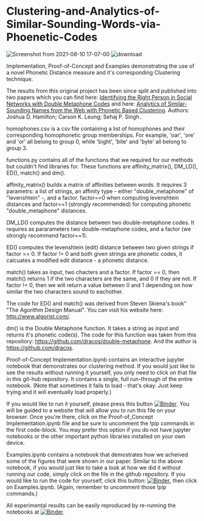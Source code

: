# Clustering-and-Analytics-of-Similar-Sounding-Words-via-Phoenetic-Codes

![Screenshot from 2021-08-10 17-07-00](https://user-images.githubusercontent.com/18585507/128941296-de47b3b2-983b-4997-8839-44c7bfc114e1.png)
![download](https://user-images.githubusercontent.com/18585507/128941167-8ee5fe41-8a1e-4d92-95c1-77690e9a4c72.png)

Implementation, Proof-of-Concept and Examples demonstrating the use of a novel Phonetic Distance measure and it's corresponding Clustering technique.

The results from this original project has been since split and published into two papers which you can find here: [Identifying the Right Person in Social Networks with Double Metaphone Codes](https://ieeexplore.ieee.org/abstract/document/9443676) and here: [Analytics of Similar-Sounding Names from the Web with Phonetic Based Clustering](https://ieeexplore.ieee.org/document/9457753). Authors: Joshua D. Hamilton; Carson K. Leung; Sehaj P. Singh.

homophones.csv is a csv file containing a list of homophones and their corresponding homophonetic group memberships.
For example, 'oar', 'ore' and 'or' all belong to group 0, while 'bight', 'bite' and 'byte' all belong to group 3.

functions.py contains all of the functions that we required for our methods but couldn't find libraries for.
These functions are affinity_matrix(), DM_LD(), ED(), match() and dm().

affinity_matrix() builds a matrix of affinities between words. It requires 3 parametrs: a list of strings, an affinity type - either "double_metaphone" of "levenshtein" -, and a factor. factor==0 when computing levenshtein distances and factor==1 (strongly recommended) for computing phonetic "double_metaphone" distances.

DM_LD() computes the distance between two double-metaphone codes. It requires as pararameters two double-metaphone codes, and 
a factor (we strongly recommend factor==1).

ED() computes the levenshtein (edit) distance between two given strings if factor == 0. If factor != 0 and both given strings are phonetic codes, it calcuates a modified edit distance - a phonetic distance.

match() takes as input, two chacters and a factor. If factor == 0, then match() returns
1 if the two characters are the same, and 0 if they are not.
If factor != 0, then we will return a value between 0 and 1 depending on how similar the 
two characters sound to eachother.

The code for ED() and match() was derived from Steven Skiena's book" "The Agorithm Design Manual".
You can visit his website here: http://www.algorist.com/.

dm() is the Double Metaphone function. It takes a string as input and returns it's phonetic code(s).
The code for this function was taken from this repository: https://github.com/dracos/double-metaphone.
And the author is https://github.com/dracos.

Proof-of-Concept Implementation.ipynb contains an interactive jupyter notebook that demonstrates our clustering method.
If you would just like to see the results without running it yourself, you only need to click on that file in this git-hub repository. It contains a single, full run-through of the entire notebook. (Note that sometimes it fails to load - that's okay. Just keep trying and it will eventually load properly.)

If you would like to run it yourself, please press this button [![Binder](https://mybinder.org/badge_logo.svg)](https://mybinder.org/v2/gh/minc33/Proof-of-Concept_Implementation/master). You will be guided to a website that will allow you to run this file on your browser. Once you're there, click on the Proof-of_Concept Implementation.ipynb file and be sure to uncomment the !pip commands in the first code-block. You may prefer this option if you do not have jupyter notebooks or the other important python libraries installed on your own device.

Examples.ipynb contains a notebook that demostrates how we acheived some of the figures that were shown in our paper.
Similar to the above notebook, if you would just like to take a look at how we did it without running our code, simply click on the file in the github repository. If you would like to run the code for yourself, click this button: [![Binder](https://mybinder.org/badge_logo.svg)](https://mybinder.org/v2/gh/minc33/Proof-of-Concept_Implementation/master), then click on Examples.ipynb. (Again, remember to uncomment those !pip commands.)

All experimental results can be easily reproduced by re-running the notebooks at [![Binder](https://mybinder.org/badge_logo.svg)](https://mybinder.org/v2/gh/minc33/Proof-of-Concept_Implementation/master).

